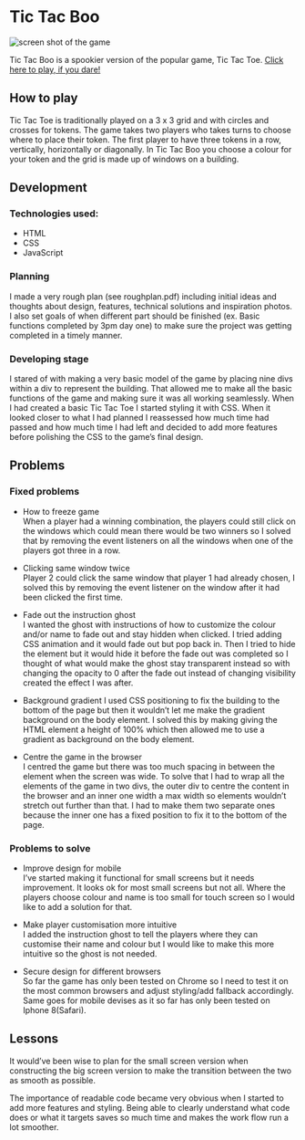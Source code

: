 # Tic Tac Boo
![screen shot of the game](https://i.imgur.com/BW59cnH.png)

Tic Tac Boo is a spookier version of the popular game, Tic Tac Toe.
[Click here to play, if you dare!](https://anderssonlinda.github.io/tictacboo/)
## How to play

Tic Tac Toe is traditionally played on a 3 x 3 grid and with circles and crosses for tokens. The game takes two players who takes turns to choose where to place their token. The first player to have three tokens in a row, vertically, horizontally or diagonally. 
In Tic Tac Boo you choose a colour for your token and the grid is made up of windows on a building.

## Development
### Technologies used:
- HTML
- CSS
- JavaScript

### Planning

I made a very rough plan (see roughplan.pdf) including initial ideas and thoughts about design, features, technical solutions and inspiration photos. I also set goals of when different part should be finished (ex. Basic functions completed by 3pm day one) to make sure the project was getting completed in a timely manner. 

### Developing stage

I stared of with making a very basic model of the game by placing nine divs within a div to represent the building. That allowed me to make all the basic functions of the game and making sure it was all working seamlessly. When I had created a basic Tic Tac Toe I started styling it with CSS. When it looked closer to what I had planned I reassessed how much time had passed and how much time I had left and decided to add more features before polishing the CSS to the game’s final design. 

## Problems 

### Fixed problems 
-	How to freeze game  
When a player had a winning combination, the players could still click on the windows which could mean there would be two winners so I solved that by removing the event listeners on all the windows when one of the players got three in a row. 

-	Clicking same window twice  
Player 2 could click the same window that player 1 had already chosen, I solved this by removing the event listener on the window after it had been clicked the first time. 

-	Fade out the instruction ghost  
I wanted the ghost with instructions of how to customize the colour and/or name to fade out and stay hidden when clicked. I tried adding CSS animation and it would fade out but pop back in. Then I tried to hide the element but it would hide it before the fade out was completed so I thought of what would make the ghost stay transparent instead so with changing the opacity to 0 after the fade out instead of changing visibility created the effect I was after. 

-	Background gradient 
I used CSS positioning to fix the building to the bottom of the page but then it wouldn’t let me make the gradient background on the body element. I solved this by making giving the HTML element a height of 100% which then allowed me to use a gradient as background on the body element. 

-	Centre the game in the browser  
I centred the game but there was too much spacing in between the element when the screen was wide. To solve that I had to wrap all the elements of the game in two divs, the outer div to centre the content in the browser and an inner one width a max width so elements wouldn’t stretch out further than that. I had to make them two separate ones because the inner one has a fixed position to fix it to the bottom of the page. 

### Problems to solve 

-	Improve design for mobile  
I’ve started making it functional for small screens but it needs improvement. It looks ok for most small screens but not all. Where the players choose colour and name is too small for touch screen so I would like to add a solution for that.

-	Make player customisation more intuitive  
I added the instruction ghost to tell the players where they can customise their name and colour but I would like to make this more intuitive so the ghost is not needed. 

- Secure design for different browsers  
So far the game has only been tested on Chrome so I need to test it on the most common browsers and adjust styling/add fallback accordingly. Same goes for mobile devises as it so far has only been tested on Iphone 8(Safari).

## Lessons 

It would’ve been wise to plan for the small screen version when constructing the big screen version to make the transition between the two as smooth as possible. 

The importance of readable code became very obvious when I started to add more features and styling. Being able to clearly understand what code does or what it targets saves so much time and makes the work flow run a lot smoother.